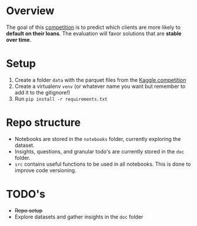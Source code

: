 # Overview
The goal of this [competition](https://www.kaggle.com/competitions/home-credit-credit-risk-model-stability) is to predict which clients are more likely to **default on their loans**. The evaluation will favor solutions that are **stable over time**.

# Setup
1. Create a folder `data` with the parquet files from the [Kaggle competition](https://www.kaggle.com/competitions/home-credit-credit-risk-model-stability/data?select=parquet_files) 
2. Create a virtualenv `venv` (or whatever name you want but remember to add it to the gitignore!)
3. Run `pip install -r requirements.txt`

# Repo structure
- Notebooks are stored in the `notebooks` folder, currently exploring the dataset.
- Insights, questions, and granular todo's are currently stored in the `doc` folder.
- `src` contains useful functions to be used in all notebooks. This is done to improve code versioning.

# TODO's
- ~~Repo setup~~
- Explore datasets and gather insights in the `doc` folder
